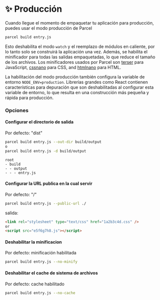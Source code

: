 # ✨ Producción

Cuando llegue el momento de empaquetar tu aplicación para producción, puedes usar el modo producción de Parcel

```bash
parcel build entry.js
```

Esto deshabilita el modo `watch` y el reemplazo de módulos en caliente, por lo tanto solo se construirá la aplicación una vez. Además, se habilita el minificador para todas las salidas empaquetadas, lo que reduce el tamaño de los archivos. Los minificadores usados por Parcel son [terser](https://github.com/fabiosantoscode/terser) para JavaScript, [cssnano](http://cssnano.co) para CSS, and [htmlnano](https://github.com/posthtml/htmlnano) para HTML.

La habilitación del modo producción también configura la variable de entorno `NODE_ENV=production`. Librerías grandes como React contienen características para depuración que son deshabilitadas al configurar esta variable de entorno, lo que resulta en una construcción más pequeña y rápida para producción.

### Opciones

#### Configurar el directorio de salida

Por defecto: "dist"

```bash
parcel build entry.js --out-dir build/output
o
parcel build entry.js -d build/output
```

```base
root
- build
- - output
- - - entry.js
```

#### Configurar la URL publica en la cual servir

Por defecto: "/"

```bash
parcel build entry.js --public-url ./
```

salida:

```html
<link rel="stylesheet" type="text/css" href="1a2b3c4d.css" />
or
<script src="e5f6g7h8.js"></script>
```

#### Deshabilitar la minificacion

Por defecto: minificación habilitada

```bash
parcel build entry.js --no-minify
```

#### Deshabilitar el cache de sistema de archivos

Por defecto: cache habilitado

```bash
parcel build entry.js --no-cache
```
